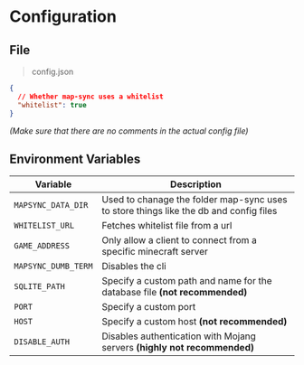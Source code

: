 # Configuration

## File

> config.json

```json
{
  // Whether map-sync uses a whitelist
  "whitelist": true
}
```

_(Make sure that there are no comments in the actual config file)_

## Environment Variables

| Variable            | Description                                                                           |
| ------------------- | ------------------------------------------------------------------------------------- |
| `MAPSYNC_DATA_DIR`  | Used to chanage the folder map-sync uses to store things like the db and config files |
| `WHITELIST_URL`     | Fetches whitelist file from a url                                                     |
| `GAME_ADDRESS`      | Only allow a client to connect from a specific minecraft server                       |
| `MAPSYNC_DUMB_TERM` | Disables the cli                                                                      |
| `SQLITE_PATH`       | Specify a custom path and name for the database file **(not recommended)**            |
| `PORT`              | Specify a custom port                                                                 |
| `HOST`              | Specify a custom host **(not recommended)**                                           |
| `DISABLE_AUTH`      | Disables authentication with Mojang servers **(highly not recommended)**              |

